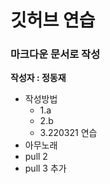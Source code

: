 # 깃허브 연습  #
### 마크다운 문서로 작성 ###
__작성자 : 정동재__
* 작성방법
	* 1.a
	* 2.b
	* 3.220321 연습
* 아무노래
* pull 2
* pull 3 추가